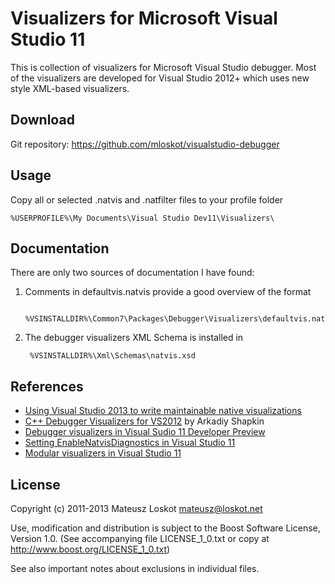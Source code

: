 Visualizers for Microsoft Visual Studio 11
==========================================

This is collection of visualizers for Microsoft Visual Studio debugger.
Most of the visualizers are developed for Visual Studio 2012+ which uses new style XML-based visualizers.

Download
--------

Git repository: https://github.com/mloskot/visualstudio-debugger

Usage
-----

Copy all or selected .natvis and .natfilter files to your profile folder

	%USERPROFILE%\My Documents\Visual Studio Dev11\Visualizers\

Documentation
-------------

There are only two sources of documentation I have found:

1. Comments in defaultvis.natvis provide a good overview of the format

		%VSINSTALLDIR%\Common7\Packages\Debugger\Visualizers\defaultvis.natvis

2. The debugger visualizers XML Schema is installed in

		%VSINSTALLDIR%\Xml\Schemas\natvis.xsd

References
----------

* [Using Visual Studio 2013 to write maintainable native visualizations](http://blogs.msdn.com/b/vcblog/archive/2013/06/28/using-visual-studio-2013-to-write-maintainable-native-visualizations-natvis.aspx)
* [C++ Debugger Visualizers for VS2012](http://visualstudiogallery.msdn.microsoft.com/c7e02633-86d9-4262-b745-6cc647afb3a8) by Arkadiy Shapkin
* [Debugger visualizers in Visual Sudio 11 Developer Preview](http://mateusz.loskot.net/posts/2011/11/19/debugger-visualizers-in-visual-sudio-11-developer-preview/)
* [Setting EnableNatvisDiagnostics in Visual Studio 11](http://mateusz.loskot.net/posts/2011/11/20/setting-enablenatvisdiagnostics-in-visual-studio-11/)
* [Modular visualizers in Visual Studio 11](http://mateusz.loskot.net/posts/2011/11/22/modular-visualizers-in-visual-studio-11/)
	
License
-------

Copyright (c) 2011-2013 Mateusz Loskot <mateusz@loskot.net>

Use, modification and distribution is subject to the Boost Software License,
Version 1.0. (See accompanying file LICENSE_1_0.txt or copy at
http://www.boost.org/LICENSE_1_0.txt)

See also important notes about exclusions in individual files.
